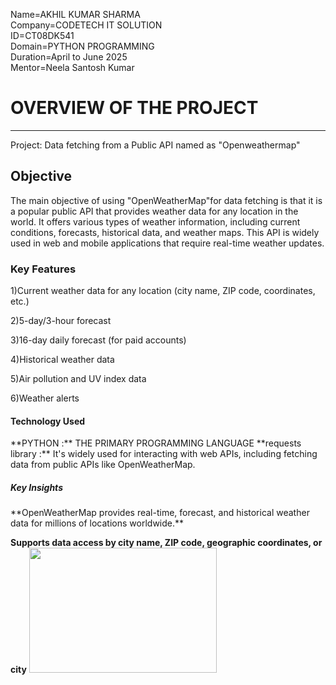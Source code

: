 Name=AKHIL KUMAR SHARMA <br>
Company=CODETECH IT SOLUTION<br>
ID=CT08DK541<br>
Domain=PYTHON PROGRAMMING<br>
Duration=April to June 2025<br>
Mentor=Neela Santosh Kumar<br>
<h1>OVERVIEW OF THE PROJECT</h1>
<hr>
Project: Data fetching from a Public API named as "Openweathermap"
<h2>Objective</h2>
<p>The main objective of using "OpenWeatherMap"for data fetching is that it is a popular public API that provides weather data for any location in the world. It offers various types of weather information, including current conditions, forecasts, historical data, and weather maps. This API is widely used in web and mobile applications that require real-time weather updates.</p>
<h3>Key Features</h3>
1)Current weather data for any location (city name, ZIP code, coordinates, etc.)

2)5-day/3-hour forecast

3)16-day daily forecast (for paid accounts)

4)Historical weather data

5)Air pollution and UV index data

6)Weather alerts

<h4>Technology Used</h4>
**PYTHON :**  THE PRIMARY PROGRAMMING LANGUAGE
**requests library :** It's widely used for interacting with web APIs, including fetching data from public APIs like OpenWeatherMap.
<h5>
    Key Insights
</h5>
**OpenWeatherMap provides real-time, forecast, and historical weather data for millions of locations worldwide.**

**Supports data access by city name, ZIP code, geographic coordinates, or city**
<img src="C:\Users\akhil\OneDrive\Pictures\Screenshots\Screenshot 2025-05-14 185206.png"
width="300px" height="200px">

